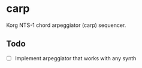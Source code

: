 # carp
Korg NTS-1 chord arpeggiator (carp) sequencer.

## Todo

- [ ] Implement arpeggiator that works with any synth
